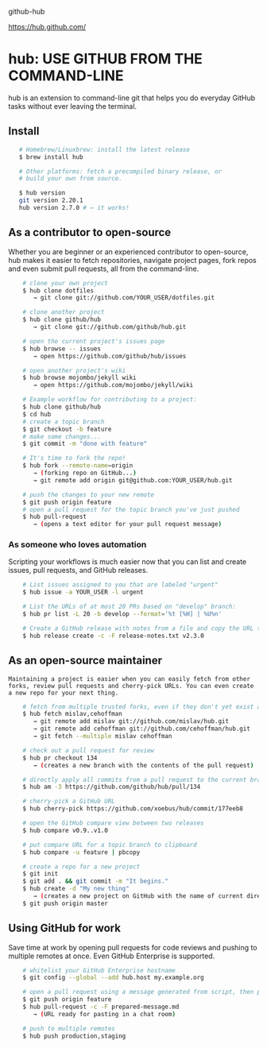 github-hub

https://hub.github.com/

# hub: USE GITHUB FROM THE COMMAND-LINE

hub is an extension to command-line git that helps you do everyday GitHub tasks without ever leaving the terminal.

## Install

```sh
   # Homebrew/Linuxbrew: install the latest release
   $ brew install hub

   # Other platforms: fetch a precompiled binary release, or
   # build your own from source.

   $ hub version
   git version 2.20.1
   hub version 2.7.0 # ← it works!
```

## As a contributor to open-source
Whether you are beginner or an experienced contributor to open-source, hub makes it easier to fetch repositories, navigate project pages, fork repos and even submit pull requests, all from the command-line.

```sh
    # clone your own project
    $ hub clone dotfiles
       → git clone git://github.com/YOUR_USER/dotfiles.git

    # clone another project
    $ hub clone github/hub
       → git clone git://github.com/github/hub.git

    # open the current project's issues page
    $ hub browse -- issues
       → open https://github.com/github/hub/issues

    # open another project's wiki
    $ hub browse mojombo/jekyll wiki
       → open https://github.com/mojombo/jekyll/wiki

    # Example workflow for contributing to a project:
    $ hub clone github/hub
    $ cd hub
    # create a topic branch
    $ git checkout -b feature
    # make some changes...
    $ git commit -m "done with feature"

    # It's time to fork the repo!
    $ hub fork --remote-name=origin
       → (forking repo on GitHub...)
       → git remote add origin git@github.com:YOUR_USER/hub.git

    # push the changes to your new remote
    $ git push origin feature
    # open a pull request for the topic branch you've just pushed
    $ hub pull-request
       → (opens a text editor for your pull request message)
```

### As someone who loves automation

Scripting your workflows is much easier now that you can list and create issues, pull requests, and GitHub releases.

```sh
    # List issues assigned to you that are labeled "urgent"
    $ hub issue -a YOUR_USER -l urgent

    # List the URLs of at most 20 PRs based on "develop" branch:
    $ hub pr list -L 20 -b develop --format='%t [%H] | %U%n'

    # Create a GitHub release with notes from a file and copy the URL to clipboard:
    $ hub release create -c -F release-notes.txt v2.3.0
```

## As an open-source maintainer

    Maintaining a project is easier when you can easily fetch from other forks, review pull requests and cherry-pick URLs. You can even create a new repo for your next thing.

```sh
    # fetch from multiple trusted forks, even if they don't yet exist as remotes
    $ hub fetch mislav,cehoffman
       → git remote add mislav git://github.com/mislav/hub.git
       → git remote add cehoffman git://github.com/cehoffman/hub.git
       → git fetch --multiple mislav cehoffman

    # check out a pull request for review
    $ hub pr checkout 134
       → (creates a new branch with the contents of the pull request)

    # directly apply all commits from a pull request to the current branch
    $ hub am -3 https://github.com/github/hub/pull/134

    # cherry-pick a GitHub URL
    $ hub cherry-pick https://github.com/xoebus/hub/commit/177eeb8

    # open the GitHub compare view between two releases
    $ hub compare v0.9..v1.0

    # put compare URL for a topic branch to clipboard
    $ hub compare -u feature | pbcopy

    # create a repo for a new project
    $ git init
    $ git add . && git commit -m "It begins."
    $ hub create -d "My new thing"
       → (creates a new project on GitHub with the name of current directory)
    $ git push origin master
```

## Using GitHub for work

Save time at work by opening pull requests for code reviews and pushing to multiple remotes at once. Even GitHub Enterprise is supported.

```sh
    # whitelist your GitHub Enterprise hostname
    $ git config --global --add hub.host my.example.org

    # open a pull request using a message generated from script, then put its URL to the clipboard
    $ git push origin feature
    $ hub pull-request -c -F prepared-message.md
       → (URL ready for pasting in a chat room)

    # push to multiple remotes
    $ hub push production,staging
```

